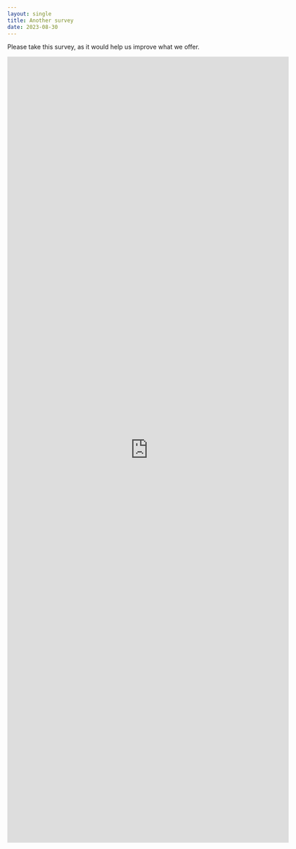 ```yaml
---
layout: single
title: Another survey
date: 2023-08-30
---
```


Please take this survey, as it would help us improve what we offer. 
<iframe src="https://docs.google.com/forms/d/e/1FAIpQLSf7YfUcZ9OlKycuPsH6188W0LFR-ss63HxrGBlw1JDdr9D5lA/viewform?embedded=true" width="640" height="1785" frameborder="0" marginheight="0" marginwidth="0">Loading…</iframe>

